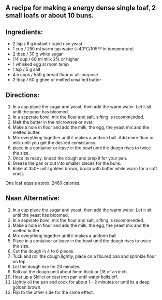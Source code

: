 ## A recipe for making a energy dense single loaf, 2 small loafs or about 10 buns.


## Ingredients:

* 2 tsp / 8 g instant / rapid rise yeast
* 1 cup / 250 ml warm tap water (~40°C/105°F in temperature)
* 2 tbsp / 30 g white sugar
* 1/4 cup / 60 ml milk 2% or higher
* 1 whisked egg at room temp
* 1 tsp / 5 g salt
* 4.5 cups / 550 g bread flour or all-purpose
* 2 tbsp / 60 g ghee or melted unsalted butter


## Directions:

1. In a cup place the sugar and yeast, then add the warm water. Let it sit until the yeast has bloomed.
2. In a seperate bowl, mix the flour and salt, sifting is recommended.
3. Melt the butter in the microwave or over.
4. Make a hole in flour and add the milk, the egg, the yeast mix and the melted butter.
5. Mix everything together until it makes a uniform ball. Add more flour or milk until you get the desired consistancy.
6. place in a container or leave in the bowl until the dough rises to twice the size.
7. Once its ready, knead the dough and prep it for your pan.
8. Grease the pan or cut into smaller pieces for the buns.
9. Bake at 350F until golden brown, brush with butter while warm for a soft crust.

One loaf equals aprox. 2460 calories.


## Naan Alternative:

1. In a cup place the sugar and yeast, then add the warm water. Let it sit until the yeast has bloomed.
2. In a seperate bowl, mix the flour and salt, sifting is recommended.
3. Make a hole in flour and add the milk, the egg, the yeast mix and the melted butter.
4. Mix everything together until it makes a uniform ball
5. Place in a container or leave in the bowl until the dough rises to twice the size.
6. Cut the dough in 4 to 6 pieces.
7. Tuck and roll the dough lightly, place on a floured pan and sprinkle flour on top.
8. Let the dough rise for 20 minutes.
9. Roll out the dough until about 5mm thick or 1/8 of an inch.
10. Heat up a Skillet or cast iron pan until water boils off.
11. Lightly oil the pan and cook for about 1 - 2 minutes or until its a deep golden brown.
12. Flip to the other side for the same effect.
